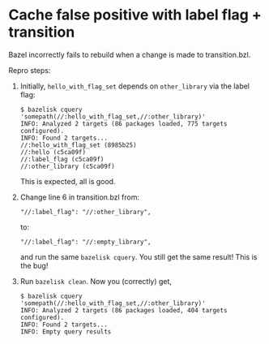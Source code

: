 # Cache false positive with label flag + transition

Bazel incorrectly fails to rebuild when a change is made to transition.bzl.

Repro steps:

1.  Initially, `hello_with_flag_set` depends on `other_library` via the label
    flag:

    ```
    $ bazelisk cquery 'somepath(//:hello_with_flag_set,//:other_library)'
    INFO: Analyzed 2 targets (86 packages loaded, 775 targets configured).
    INFO: Found 2 targets...
    //:hello_with_flag_set (8985b25)
    //:hello (c5ca09f)
    //:label_flag (c5ca09f)
    //:other_library (c5ca09f)
    ```

    This is expected, all is good.

2.  Change line 6 in transition.bzl from:

    ```
    "//:label_flag": "//:other_library",
    ```

    to:

    ```
    "//:label_flag": "//:empty_library",
    ```

    and run the same `bazelisk cquery`. You still get the same result! This is
    the bug!

3.  Run `bazelisk clean`. Now you (correctly) get,

    ```
    $ bazelisk cquery 'somepath(//:hello_with_flag_set,//:other_library)'
    INFO: Analyzed 2 targets (86 packages loaded, 404 targets configured).
    INFO: Found 2 targets...
    INFO: Empty query results
    ```

